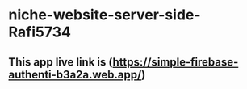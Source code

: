 # niche-website-server-side-Rafi5734
## This app live link is (https://simple-firebase-authenti-b3a2a.web.app/)
